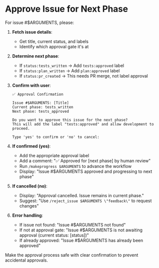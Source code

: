 # Approve Issue for Next Phase

For issue #$ARGUMENTS, please:

1. **Fetch issue details**:
   - Get title, current status, and labels
   - Identify which approval gate it's at

2. **Determine next phase**:
   - If `status:tests_written` → Add `tests:approved` label
   - If `status:plan_written` → Add `plan:approved` label
   - If `status:pr_created` → This needs PR merge, not label approval

3. **Confirm with user**:
   ```
   ✅ Approval Confirmation
   
   Issue #$ARGUMENTS: [Title]
   Current phase: tests_written
   Next phase: tests_approved
   
   Do you want to approve this issue for the next phase?
   This will add the label "tests:approved" and allow development to proceed.
   
   Type 'yes' to confirm or 'no' to cancel:
   ```

4. **If confirmed (yes)**:
   - Add the appropriate approval label
   - Add a comment: "✅ Approved for [next phase] by human review"
   - Run `/makeprogress $ARGUMENTS` to advance the workflow
   - Display: "Issue #$ARGUMENTS approved and progressing to next phase"

5. **If cancelled (no)**:
   - Display: "Approval cancelled. Issue remains in current phase."
   - Suggest: "Use `/reject_issue $ARGUMENTS \"feedback\"` to request changes"

6. **Error handling**:
   - If issue not found: "Issue #$ARGUMENTS not found"
   - If not at approval gate: "Issue #$ARGUMENTS is not awaiting approval (current status: [status])"
   - If already approved: "Issue #$ARGUMENTS has already been approved"

Make the approval process safe with clear confirmation to prevent accidental approvals.